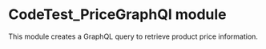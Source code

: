 # CodeTest_PriceGraphQl module

This module creates a GraphQL query to retrieve product price information.

